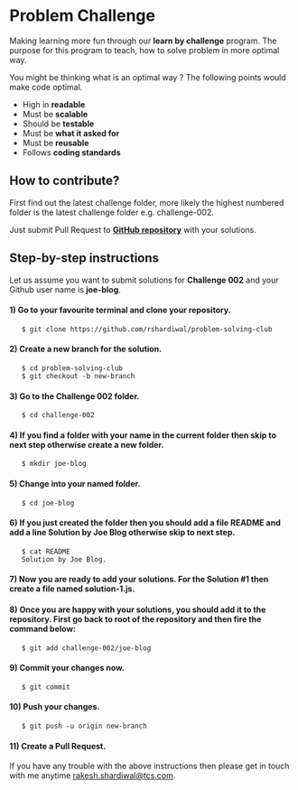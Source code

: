 # Problem Challenge 

Making learning more fun through our **learn by challenge** program.
The purpose for this program to teach, how to solve problem in more optimal way.

You might be thinking what is an optimal way ? The following points would make code optimal.
- High in **readable**
- Must be **scalable**
- Should be **testable**
- Must be **what it asked for**
- Must be **reusable**
- Follows **coding standards**


## How to contribute?

First find out the latest challenge folder, more likely the highest numbered folder is the latest challenge folder e.g. challenge-002.

Just submit Pull Request to  [**GitHub repository**](https://github.com/rshardiwal/problem-solving-club)  with your solutions.

## Step-by-step instructions

Let us assume you want to submit solutions for **Challenge 002** and your Github user name is **joe-blog**.

#### 1) Go to your favourite terminal and  **clone**  your repository.
```
   $ git clone https://github.com/rshardiwal/problem-solving-club
```
#### 2) Create a new branch for the solution.
```
   $ cd problem-solving-club
   $ git checkout -b new-branch
```
#### 3) Go to the  **Challenge 002**  folder.
```
   $ cd challenge-002
```
#### 4) If you find a folder with your name in the current folder then skip to next step otherwise create a new folder.
```
   $ mkdir joe-blog
```
#### 5) Change into your named folder.
```
   $ cd joe-blog
```
#### 6) If you just created the folder then you should add a file  **README**  and add a line  **Solution by Joe Blog**  otherwise skip to next step.

```
   $ cat README
   Solution by Joe Blog.
```
#### 7) Now you are ready to add your solutions. For the  **Solution #1**  then create a file named  **solution-1.js**.

#### 8) Once you are happy with your solutions, you should  **add**  it to the repository. First go back to  **root**  of the repository and then fire the command below:
```
   $ git add challenge-002/joe-blog
```
#### 9) Commit your changes now.
```
   $ git commit
```
#### 10) Push your changes.
```
   $ git push -u origin new-branch
```
#### 11) Create a  **Pull Request**.


If you have any trouble with the above instructions then please get in touch with me anytime [rakesh.shardiwal@tcs.com](mailto:rakesh.shardiwal@tcs.com).


